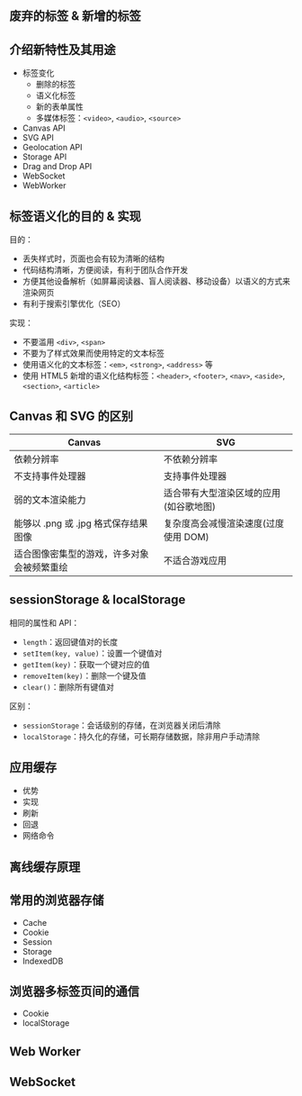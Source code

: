 ## 废弃的标签 & 新增的标签



## 介绍新特性及其用途

+ 标签变化
  + 删除的标签
  + 语义化标签
  + 新的表单属性
  + 多媒体标签：`<video>`, `<audio>`, `<source>`
+ Canvas API
+ SVG API
+ Geolocation API
+ Storage API
+ Drag and Drop API
+ WebSocket
+ WebWorker

## 标签语义化的目的 & 实现

目的：
+ 丢失样式时，页面也会有较为清晰的结构
+ 代码结构清晰，方便阅读，有利于团队合作开发
+ 方便其他设备解析（如屏幕阅读器、盲人阅读器、移动设备）以语义的方式来渲染网页
+ 有利于搜索引擎优化（SEO）

实现：
+ 不要滥用 `<div>`, `<span>`
+ 不要为了样式效果而使用特定的文本标签
+ 使用语义化的文本标签：`<em>`, `<strong>`, `<address>` 等
+ 使用 HTML5 新增的语义化结构标签：`<header>`, `<footer>`, `<nav>`, `<aside>`, `<section>`, `<article>`


## Canvas 和 SVG 的区别

|Canvas|SVG|
|-|-|
|依赖分辨率|不依赖分辨率|
|不支持事件处理器|支持事件处理器|
|弱的文本渲染能力|适合带有大型渲染区域的应用(如谷歌地图)|
|能够以 .png 或 .jpg 格式保存结果图像|复杂度高会减慢渲染速度(过度使用 DOM)|
|适合图像密集型的游戏，许多对象会被频繁重绘|不适合游戏应用|



## sessionStorage & localStorage

相同的属性和 API：
+ `length`：返回键值对的长度
+ `setItem(key, value)`：设置一个键值对
+ `getItem(key)`：获取一个键对应的值
+ `removeItem(key)`：删除一个键及值
+ `clear()`：删除所有键值对

区别：
+ `sessionStorage`：会话级别的存储，在浏览器关闭后清除
+ `localStorage`：持久化的存储，可长期存储数据，除非用户手动清除



## 应用缓存

+ 优势
+ 实现
+ 刷新
+ 回退
+ 网络命令



## 离线缓存原理




## 常用的浏览器存储

+ Cache
+ Cookie
+ Session
+ Storage
+ IndexedDB



## 浏览器多标签页间的通信

+ Cookie
+ localStorage



## Web Worker



## WebSocket

